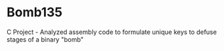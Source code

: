 # Bomb135
C Project - Analyzed assembly code to formulate unique keys to defuse stages of a binary "bomb"

